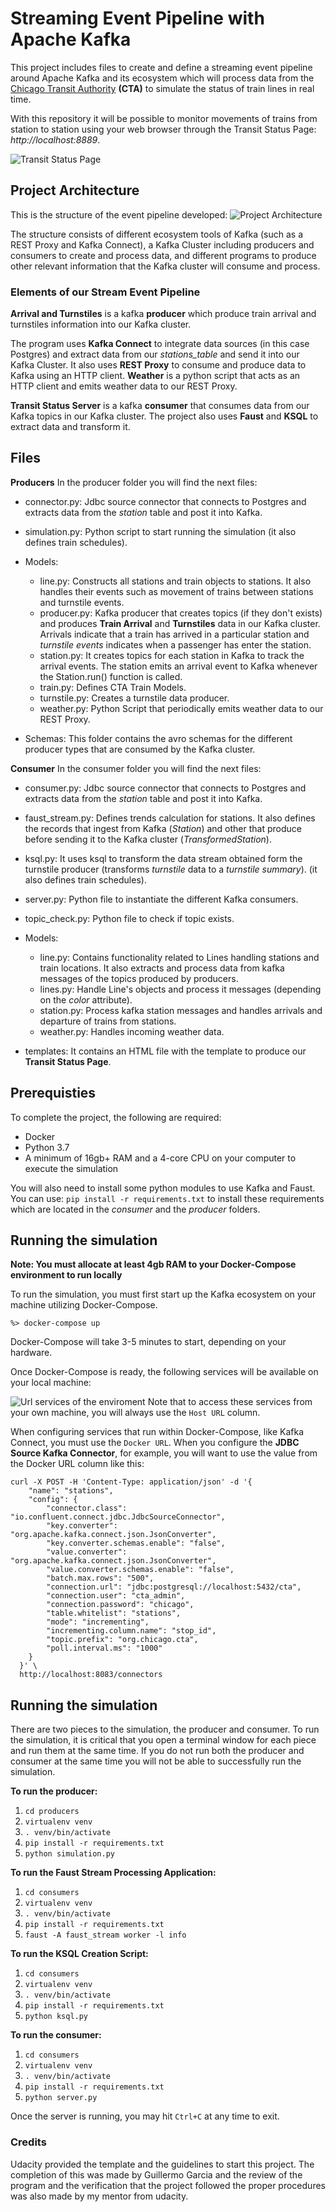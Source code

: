 # Streaming Event Pipeline with Apache Kafka

This project includes files to create and define a streaming event pipeline around Apache Kafka and its ecosystem which will process data from the [Chicago Transit Authority](https://www.transitchicago.com/data/) **(CTA)** to simulate the status of train lines in real time.

With this repository it will be possible to monitor movements of trains from station to station using your web browser through the Transit Status Page: *http://localhost:8889*.

![Transit Status Page](https://raw.githubusercontent.com/Gares95/Streaming-Event-Pipeline_Apache-Kafka/master/Img/Website-page.png)

## Project Architecture
This is the structure of the event pipeline developed:
![Project Architecture](https://raw.githubusercontent.com/Gares95/Streaming-Event-Pipeline_Apache-Kafka/master/Img/diagram.png)

The structure consists of different ecosystem tools of Kafka (such as a REST Proxy and Kafka Connect), a Kafka Cluster including producers and consumers to create and process data, and different programs to produce other relevant information that the Kafka cluster will consume and process.

### Elements of our Stream Event Pipeline
**Arrival and Turnstiles** is a kafka **producer** which produce train arrival and turnstiles information into our Kafka cluster.

The program uses **Kafka Connect** to integrate data sources (in this case Postgres) and extract data from our *stations_table* and send it into our Kafka Cluster. It also uses **REST Proxy** to consume and produce data to Kafka using an HTTP client. **Weather** is a python script that acts as an HTTP client and emits weather data to our REST Proxy.

**Transit Status Server** is a kafka **consumer** that consumes data from our Kafka topics in our Kafka cluster.
The project also uses **Faust** and **KSQL** to extract data and transform it.

## Files

**Producers**
In the producer folder you will find the next files:

- connector.py: Jdbc source connector that connects to Postgres and extracts data from the *station* table and post it into Kafka.

- simulation.py: Python script to start running the simulation (it also defines train schedules).

- Models:
    - line.py: Constructs all stations and train objects to stations. It also handles their events such as movement of trains between stations and turnstile events.
    - producer.py: Kafka producer that creates topics (if they don't exists) and produces **Train Arrival** and **Turnstiles** data in our Kafka cluster. Arrivals indicate that a train has arrived in a particular station and *turnstile events* indicates when a passenger has enter the station. 
    - station.py: It creates topics for each station in Kafka to track the arrival events. The station emits an arrival event to Kafka whenever the Station.run() function is called.
    - train.py: Defines CTA Train Models.
    - turnstile.py: Creates a turnstile data producer.
    - weather.py: Python Script that periodically emits weather data to our REST Proxy.

- Schemas: This folder contains the avro schemas for the different producer types that are consumed by the Kafka cluster.


**Consumer**
In the consumer folder you will find the next files:

- consumer.py: Jdbc source connector that connects to Postgres and extracts data from the *station* table and post it into Kafka.

- faust_stream.py: Defines trends calculation for stations. It also defines the records that ingest from Kafka (*Station*) and other that produce before sending it to the Kafka cluster (*TransformedStation*).

- ksql.py: It uses ksql to transform the data stream obtained form the turnstile producer (transforms *turnstile* data to a *turnstile summary*). (it also defines train schedules).

- server.py: Python file to instantiate the different Kafka consumers.

- topic_check.py: Python file to check if topic exists.

- Models:
    - line.py: Contains functionality related to Lines handling stations and train locations. It also extracts and process data from kafka messages of the topics produced by producers.
    - lines.py: Handle Line's objects and process it messages (depending on the *color* attribute).
    - station.py: Process kafka station messages and handles arrivals and departure of trains from stations.
    - weather.py: Handles incoming weather data.

- templates: It contains an HTML file with the template to produce our **Transit Status Page**.


## Prerequisties

To complete the project, the following are required:

- Docker
- Python 3.7
- A minimum of 16gb+ RAM and a 4-core CPU on your computer to execute the simulation

You will also need to install some python modules to use Kafka and Faust. You can use: `pip install -r requirements.txt` to install these requirements which are located in the  *consumer* and the *producer* folders.

## Running the simulation
**Note: You must allocate at least 4gb RAM to your Docker-Compose environment to run locally**

To run the simulation, you must first start up the Kafka ecosystem on your machine utilizing Docker-Compose.

`%> docker-compose up`

Docker-Compose will take 3-5 minutes to start, depending on your hardware. 

Once Docker-Compose is ready, the following services will be available on your local machine:

![Url services of the enviroment](https://raw.githubusercontent.com/Gares95/Streaming-Event-Pipeline_Apache-Kafka/master/Img/docker-url.png)
Note that to access these services from your own machine, you will always use the `Host URL` column.

When configuring services that run within Docker-Compose, like Kafka Connect, you must use the `Docker URL`. When you configure the **JDBC Source Kafka Connector**, for example, you will want to use the value from the Docker URL column like this:

    curl -X POST -H 'Content-Type: application/json' -d '{
        "name": "stations",
        "config": {
            "connector.class": "io.confluent.connect.jdbc.JdbcSourceConnector",
            "key.converter": "org.apache.kafka.connect.json.JsonConverter",
            "key.converter.schemas.enable": "false",
            "value.converter": "org.apache.kafka.connect.json.JsonConverter",
            "value.converter.schemas.enable": "false",
            "batch.max.rows": "500",
            "connection.url": "jdbc:postgresql://localhost:5432/cta",
            "connection.user": "cta_admin",
            "connection.password": "chicago",
            "table.whitelist": "stations",
            "mode": "incrementing",
            "incrementing.column.name": "stop_id",
            "topic.prefix": "org.chicago.cta",
            "poll.interval.ms": "1000"
        }
      }' \
      http://localhost:8083/connectors


## Running the simulation
There are two pieces to the simulation, the producer and consumer. To run the simulation, it is critical that you open a terminal window for each piece and run them at the same time. If you do not run both the producer and consumer at the same time you will not be able to successfully run the simulation.

**To run the producer:**
1. `cd producers`
2. `virtualenv venv`
3. `. venv/bin/activate`
4. `pip install -r requirements.txt`
5. `python simulation.py`

**To run the Faust Stream Processing Application:**
1. `cd consumers`
2. `virtualenv venv`
3. `. venv/bin/activate`
4. `pip install -r requirements.txt`
5. `faust -A faust_stream worker -l info`

**To run the KSQL Creation Script:**
1. `cd consumers`
2. `virtualenv venv`
3. `. venv/bin/activate`
4. `pip install -r requirements.txt`
5. `python ksql.py`

**To run the consumer:**
1. `cd consumers`
2. `virtualenv venv`
3. `. venv/bin/activate`
4. `pip install -r requirements.txt`
5. `python server.py`

Once the server is running, you may hit `Ctrl+C` at any time to exit.

### Credits
Udacity provided the template and the guidelines to start this project.
The completion of this was made by Guillermo Garcia and the review of the program and the verification that the project followed the proper procedures was also made by my mentor from udacity.
